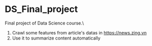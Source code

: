 # DS_Final_project
Final project of Data Science course.\
1) Crawl some features from article's datas in https://news.zing.vn
2) Use it to summarize content automatically
